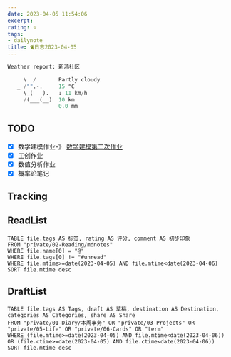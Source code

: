 ```yaml
---
date: 2023-04-05 11:54:06
excerpt: 
rating: ⭐️
tags: 
- dailynote
title: 🐈日志2023-04-05
---
```


```python
Weather report: 新鸿社区

     \  /       Partly cloudy
   _ /"".-.     15 °C          
     \_(   ).   ↓ 11 km/h      
     /(___(__)  10 km          
                0.0 mm
```

## TODO
- [x] 数学建模作业-》 [数学建模第二次作业](private/01-Diary/本周事务/数学建模第二次作业.md)
- [x] 工创作业
- [x] 数值分析作业
- [x] 概率论笔记

## Tracking


## ReadList 
<!--此处显示今日已阅读文献-->
```dataview
TABLE file.tags AS 标签, rating AS 评分, comment AS 初步印象
FROM "private/02-Reading/mdnotes"
WHERE file.name[0] = "@"
WHERE file.tags[0] != "#unread"
WHERE file.mtime>=date(2023-04-05) AND file.mtime<date(2023-04-06)
SORT file.mtime desc
```

## DraftList
<!--此处显示今日新增或修改的草稿或其它非文献笔记文件-->

```dataview
TABLE file.tags AS Tags, draft AS 草稿, destination AS Destination, categories AS Categories, share AS Share
FROM "private/01-Diary/本周事务" OR "private/03-Projects" OR "private/05-Life" OR "private/06-Cards" OR "term"
WHERE (file.mtime>=date(2023-04-05) AND file.mtime<date(2023-04-06)) OR (file.ctime>=date(2023-04-05) AND file.ctime<date(2023-04-06))
SORT file.mtime desc
```
